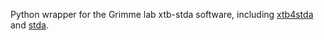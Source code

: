 Python wrapper for the Grimme lab xtb-stda software, including [xtb4stda](https://github.com/grimme-lab/xtb4stda) and [stda](https://github.com/grimme-lab/stda).
